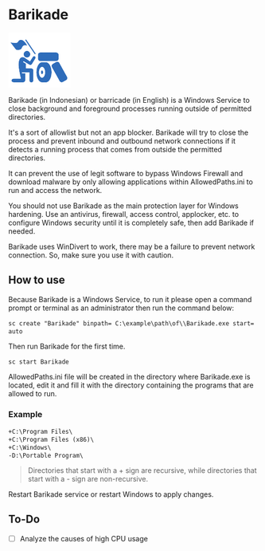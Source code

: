 # Barikade
![](https://raw.githubusercontent.com/cdhtlr/Barikade/main/logo.png "Barikadde Logo")

Barikade (in Indonesian) or barricade (in English) is a Windows Service to close background and foreground processes running outside of permitted directories.

It's a sort of allowlist but not an app blocker. Barikade will try to close the process and prevent inbound and outbound network connections if it detects a running process that comes from outside the permitted directories.

It can prevent the use of legit software to bypass Windows Firewall and download malware by only allowing applications within AllowedPaths.ini to run and access the network.

You should not use Barikade as the main protection layer for Windows hardening. Use an antivirus, firewall, access control, applocker, etc. to configure Windows security until it is completely safe, then add Barikade if needed.

Barikade uses WinDivert to work, there may be a failure to prevent network connection. So, make sure you use it with caution.


## How to use
Because Barikade is a Windows Service, to run it please open a command prompt or terminal as an administrator then run the command below:
```
sc create "Barikade" binpath= C:\example\path\of\\Barikade.exe start= auto
```

Then run Barikade for the first time.
```
sc start Barikade
```

AllowedPaths.ini file will be created in the directory where Barikade.exe is located, edit it and fill it with the directory containing the programs that are allowed to run.

### Example
```
+C:\Program Files\
+C:\Program Files (x86)\
+C:\Windows\
-D:\Portable Program\
```

> Directories that start with a + sign are recursive, while directories that start with a - sign are non-recursive.

Restart Barikade service or restart Windows to apply changes.

## To-Do
- [ ] Analyze the causes of high CPU usage
